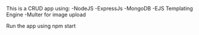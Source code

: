 This is a CRUD app using:
-NodeJS
-ExpressJs
-MongoDB
-EJS Templating Engine
-Multer for image upload

Run the app using npm start